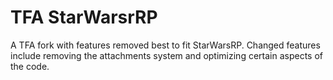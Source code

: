 # TFA StarWarsrRP
A TFA fork with features removed best to fit StarWarsRP. Changed features include removing the attachments system and optimizing certain aspects of the code.
